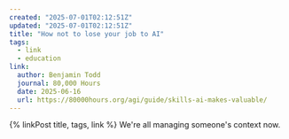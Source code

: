```yaml
---
created: "2025-07-01T02:12:51Z"
updated: "2025-07-01T02:12:51Z"
title: "How not to lose your job to AI"
tags:
  - link
  - education
link:
  author: Benjamin Todd
  journal: 80,000 Hours
  date: 2025-06-16
  url: https://80000hours.org/agi/guide/skills-ai-makes-valuable/
---
```


{% linkPost title, tags, link %} We're all managing someone's context now.
